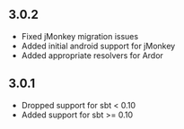 ## 3.0.2

  * Fixed jMonkey migration issues
  * Added initial android support for jMonkey
  * Added appropriate resolvers for Ardor

## 3.0.1

  * Dropped support for sbt < 0.10
  * Added support for sbt >= 0.10
